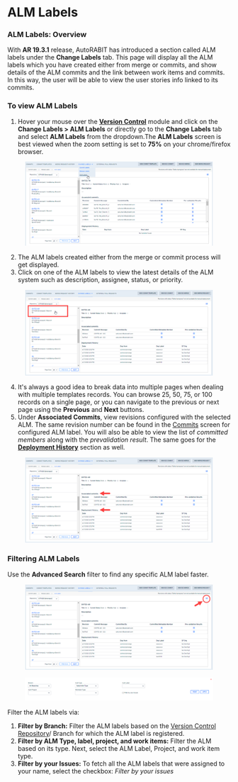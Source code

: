 # ALM Labels

### ALM Labels: Overview <a href="#alm-labels-overview" id="alm-labels-overview"></a>

With **AR 19.3.1** release, AutoRABIT has introduced a section called ALM labels under the **Change Labels** tab. This page will display all the ALM labels which you have created either from merge or commits, and show details of the ALM commits and the link between work items and commits. In this way, the user will be able to view the user stories info linked to its commits.&#x20;

### To view ALM Labels <a href="#to-view-alm-labels" id="to-view-alm-labels"></a>

1. Hover your mouse over the [**Version Control**](https://www.autorabit.com/blog/do-i-really-need-salesforce-version-control/) module and click on the **Change Labels > ALM Labels** or directly go to the **Change Labels** tab and select **ALM Labels** from the dropdown.The **ALM Labels** screen is best viewed when the zoom setting is set to **75%** on your chrome/firefox browser.

<figure><img src="../../../../../.gitbook/assets/image (23) (1) (1) (1) (1) (1) (1) (1).png" alt=""><figcaption></figcaption></figure>

2. The ALM labels created either from the merge or commit process will get displayed.
3. Click on one of the ALM labels to view the latest details of the ALM system such as description, assignee, status, or priority.

<figure><img src="../../../../../.gitbook/assets/image (24) (1) (1) (1) (1) (1) (1) (1).png" alt=""><figcaption></figcaption></figure>

4. It's always a good idea to break data into multiple pages when dealing with multiple templates records. You can browse 25, 50, 75, or 100 records on a single page, or you can navigate to the previous or next page using the **Previous** and **Next** buttons.
5. Under **Associated Commits**, view revisions configured with the selected ALM. The same revision number can be found in the [Commits](../ez-commits/commits-summary.md) screen for configured ALM label. You will also be able to view the list of _committed members_ along with the _prevalidation result_. The same goes for the [**Deployment History**](../../ncino/feature-deployment/deployment-using-version-control.md) section as well.

<figure><img src="../../../../../.gitbook/assets/image (25) (1) (1) (1) (1) (1) (1) (1).png" alt=""><figcaption></figcaption></figure>

### Filtering ALM Labels <a href="#filtering-alm-labels" id="filtering-alm-labels"></a>

Use the **Advanced Search** filter to find any specific ALM label faster.

<figure><img src="../../../../../.gitbook/assets/image (26) (1) (1) (1) (1) (1) (1) (1).png" alt=""><figcaption></figcaption></figure>

<figure><img src="../../../../../.gitbook/assets/image (27) (1) (1) (1) (1) (1) (1) (1).png" alt=""><figcaption></figcaption></figure>

Filter the ALM labels via:

1. **Filter by Branch:** Filter the ALM labels based on the [Version Control Repository](../introduction-to-version-control/version-control-repositories-summary.md)/ Branch for which the ALM label is registered.
2. **Filter by ALM Type, label, project, and work items:** Filter the ALM based on its type. Next, select the ALM Label, Project, and work item type.&#x20;
3. **Filter by your Issues:** To fetch all the ALM labels that were assigned to your name, select the checkbox: _Filter by your issues_
